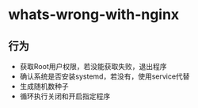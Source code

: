 # whats-wrong-with-nginx

## 行为

- 获取Root用户权限，若没能获取失败，退出程序
- 确认系统是否安装systemd，若没有，使用service代替
- 生成随机数种子
- 循环执行关闭和开启指定程序